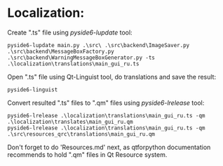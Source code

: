 # Localization:

Create ".ts" file using *pyside6-lupdate* tool:

```
pyside6-lupdate main.py .\src\ .\src\backend\ImageSaver.py .\src\backend\MessageBoxFactory.py .\src\backend\WarningMessageBoxGenerator.py -ts .\localization\translations\main_gui_ru.ts
```

Open ".ts" file using Qt-Linguist tool, do translations and save the result:

```
pyside6-linguist
```

Convert resulted ".ts" files to ".qm" files using *pyside6-lrelease* tool:

```
pyside6-lrelease .\localization\translations\main_gui_ru.ts -qm .\localization\translates\main_gui_ru.qm
pyside6-lrelease .\localization\translations\main_gui_ru.ts -qm .\src\resources_qrc\translations\main_gui_ru.qm
```

Don't forget to do 'Resources.md' next, as qtforpython documentation recommends to hold ".qm" files in Qt Resource system.
